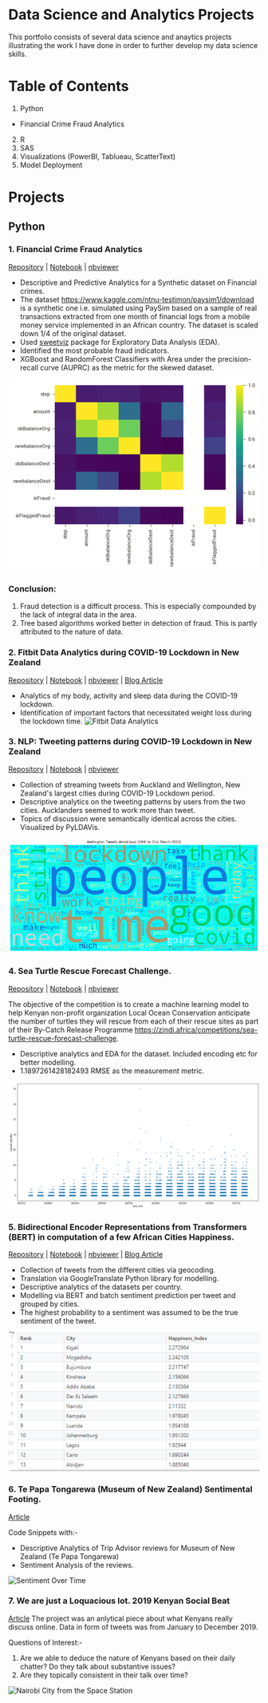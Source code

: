 # Data Science and  Analytics Projects
This portfolio consists of several data science and anaytics projects illustrating the work I have done in order to further develop my data science skills.
# Table of Contents
1. Python 
  * Financial Crime Fraud Analytics
2. R 
3. SAS
4. Visualizations (PowerBI, Tablueau, ScatterText)
5. Model Deployment 

# Projects
## Python
### 1. Financial Crime Fraud Analytics
[Repository](https://github.com/wandabwa2004/Fraud_Analytics) | [Notebook](https://github.com/wandabwa2004/Fraud_Analytics/blob/master/Fraud%20Detection%20.ipynb) | [nbviewer](https://nbviewer.jupyter.org/github/wandabwa2004/Fraud_Analytics/blob/master/Fraud%20Detection%20.ipynb)
* Descriptive and Predictive Analytics for a Synthetic dataset on Financial crimes. 
* The dataset https://www.kaggle.com/ntnu-testimon/paysim1/download is a synthetic one i.e. simulated using PaySim based on a sample of real transactions extracted from one month of financial logs from a mobile money service implemented in an African country. The dataset is scaled down 1/4 of the original dataset.
* Used [sweetviz](https://pypi.org/project/sweetviz/) package for  Exploratory Data Analysis (EDA).
* Identified the  most probable fraud  indicators.
* XGBoost and  RandomForest Classifiers with Area under the precision-recall curve (AUPRC) as the  metric  for the skewed dataset.

![Correlation Plot for Different Factors in Financial Crime](https://github.com/wandabwa2004/Fraud_Analytics/blob/master/fraud_analytics.png "Correlation of factors in financial crime")

### Conclusion:
1. Fraud detection is a difficult process. This is especially compounded by the lack of integral data in the area.
2. Tree based algorithms worked better in detection of fraud. This is partly attributed to the nature of data.

### 2. Fitbit Data Analytics during  COVID-19 Lockdown in New Zealand
[Repository](https://github.com/wandabwa2004/Fitbit-Analytics-Lockdown/) | [Notebook](https://github.com/wandabwa2004/Fitbit-Analytics-Lockdown/blob/master/Fitbit%20Analytics%20-%20Lockdown.ipynb) | [nbviewer](https://nbviewer.jupyter.org/github/wandabwa2004/Fitbit-Analytics-Lockdown/blob/master/Fitbit%20Analytics%20-%20Lockdown.ipynb) | [Blog Article](https://medium.com/swlh/6-kgs-lost-in-31-days-of-covid-19-lockdown-a-data-analytics-perspective-a0061e0689f2?source=friends_link&sk=7c19969f1c54fb013d3cdae45319d78d)
* Analytics of my body, activity and sleep data during the COVID-19 lockdown. 
* Identification of important factors that necessitated weight loss during the lockdown time. 
![Fitbit Data Analytics](https://github.com/wandabwa2004/Fitbit-Analytics-Lockdown/blob/master/fitbit.png "Fitbit Data Analytics")

### 3. NLP: Tweeting patterns during  COVID-19 Lockdown in New Zealand 
[Repository](https://github.com/wandabwa2004/COVID-19-Lockdown) | [Notebook](https://github.com/wandabwa2004/COVID-19-Lockdown/blob/master/COVID-19%20Lockdown%20Tweeting.ipynb) | [nbviewer](https://nbviewer.jupyter.org/github/wandabwa2004/COVID-19-Lockdown/blob/master/COVID-19%20Lockdown%20Tweeting.ipynb)
* Collection of streaming tweets from Auckland and Wellington, New Zealand's largest cities during  COVID-19 Lockdown period. 
* Descriptive analytics on the tweeting patterns by users from the  two cities. Aucklanders seemed to work more than tweet. 
* Topics of discussion were  semantically identical across the cities. Visualized by PyLDAVis.

![Tweeting  Patterns during  COVID-19 Lockdown](https://github.com/wandabwa2004/COVID-19-Lockdown/blob/master/tweeting%20_covid.png "COVID-19 Tweeting Patterns  in NZ")

### 4. Sea Turtle Rescue Forecast Challenge. 
[Repository](https://github.com/wandabwa2004/sea-turtle-forecast-challenge) | [Notebook](https://github.com/wandabwa2004/sea-turtle-forecast-challenge/blob/master/Sea%20Turtle%20Rescue%20Forecast%20Challenge.ipynb) | [nbviewer](https://nbviewer.jupyter.org/github/wandabwa2004/sea-turtle-forecast-challenge/blob/master/Sea%20Turtle%20Rescue%20Forecast%20Challenge.ipynb)

The objective of the competition is to create a machine learning model to help Kenyan non-profit organization Local Ocean Conservation anticipate the number of turtles they will rescue from each of their rescue sites as part of their By-Catch Release Programme https://zindi.africa/competitions/sea-turtle-rescue-forecast-challenge.
* Descriptive analytics and  EDA for the dataset. Included encoding etc for better modelling. 
* 1.1897261428182493 RMSE as the measurement metric. 

![Turtles Capture and  Release Programme](https://github.com/wandabwa2004/sea-turtle-forecast-challenge/blob/master/turtles.png "Captured Numbers/Year")


### 5. Bidirectional Encoder Representations from Transformers (BERT) in computation of a few African Cities Happiness. 
[Repository](https://github.com/wandabwa2004/BERT_Happiness_Index) | [Notebook](https://github.com/wandabwa2004/BERT_Happiness_Index/blob/master/BERT-%20Happiness2.ipynb) | [nbviewer](https://nbviewer.jupyter.org/github/wandabwa2004/BERT_Happiness_Index/blob/master/BERT-%20Happiness2.ipynb) | [Blog Article](https://towardsdatascience.com/kigali-the-2019-happiness-capital-a0085dc1efc4?source=friends_link&sk=4ea0299439406d885c6c4d758f630643)
* Collection of  tweets from the different cities via geocoding. 
* Translation via  GoogleTranslate Python library for modelling.
* Descriptive analytics of the datasets per country. 
* Modelling  via  BERT and batch sentiment prediction per tweet and grouped by cities. 
* The highest probability to a sentiment was assumed to be the true sentiment of the  tweet. 

![BERT Happiness Index](https://github.com/wandabwa2004/BERT_Happiness_Index/blob/master/berthappiness.PNG "BERT Happiness Index for a few African Cities")

### 6. Te Papa Tongarewa (Museum of New Zealand) Sentimental Footing. 
[Article](https://towardsdatascience.com/te-papa-tongarewa-museum-of-new-zealand-sentimental-footing-d062e41e430f?source=friends_link&sk=2f0c07b247153effb1639d5193a898d3)

Code Snippets with:-
* Descriptive Analytics of  Trip Advisor reviews for Museum of New Zealand (Te Papa Tongarewa)
* Sentiment  Analysis of the reviews.

![Sentiment Over Time](https://miro.medium.com/max/700/1*neOrnIcTZEMh5KW0f6jupA.png "Te Papas Sentiments over Time")

### 7. We are just a Loquacious lot. 2019 Kenyan Social Beat 
[Article](https://medium.com/@hermanwandabwa/we-are-just-a-loquacious-lot-2019-kenyan-social-beat-458938d5a066?source=friends_link&sk=a8d224ee3022decff6b78a4b5f9f8846)
The project was an anlytical piece about what Kenyans really discuss online. Data in form of  tweets was from January to December 2019. 

Questions of Interest:-
1. Are we able to deduce the nature of Kenyans based on their daily chatter? Do they talk about substantive issues?
2. Are they topically consistent in their talk over time?

![Nairobi City from the Space Station](https://miro.medium.com/max/700/1*L5nAfujAwemq-4f1eThOFg.jpeg "Nairobi City at night as  viewed from the International Space Station")






